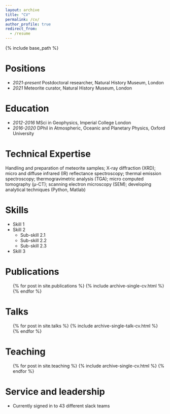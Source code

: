 ```yaml
---
layout: archive
title: "CV"
permalink: /cv/
author_profile: true
redirect_from:
  - /resume
---
```


{% include base_path %}

Positions
======
* *2021-present* Postdoctoral researcher, Natural History Museum, London
* *2021* Meteorite curator, Natural History Museum, London 

Education
======
* *2012-2016* MSci in Geophysics, Imperial College London 
* *2016-2020* DPhil in Atmospheric, Oceanic and Planetary Physics, Oxford University

Technical Expertise
======
Handling and preparation of meteorite samples; X-ray diffraction (XRD); micro and diffuse infrared (IR) reflectance spectroscopy; thermal emission spectroscopy; thermogravimetric analysis (TGA); micro computed tomography (μ-CT); scanning electron microscopy (SEM); developing analytical techniques (Python, Matlab)

Skills
======
* Skill 1
* Skill 2
  * Sub-skill 2.1
  * Sub-skill 2.2
  * Sub-skill 2.3
* Skill 3

Publications
======
  <ul>{% for post in site.publications %}
    {% include archive-single-cv.html %}
  {% endfor %}</ul>
  
Talks
======
  <ul>{% for post in site.talks %}
    {% include archive-single-talk-cv.html %}
  {% endfor %}</ul>
  
Teaching
======
  <ul>{% for post in site.teaching %}
    {% include archive-single-cv.html %}
  {% endfor %}</ul>
  
Service and leadership
======
* Currently signed in to 43 different slack teams
